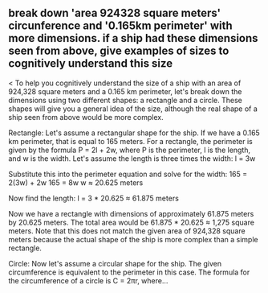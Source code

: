 ## break down 'area 924328 square meters' circunference and '0.165km perimeter' with more dimensions. if a ship had these dimensions seen from above, give examples of sizes to cognitively understand this size

< To help you cognitively understand the size of a ship with an area of 924,328 square meters and a 0.165 km perimeter, let's break down the dimensions using two different shapes: a rectangle and a circle. These shapes will give you a general idea of the size, although the real shape of a ship seen from above would be more complex.

Rectangle:
Let's assume a rectangular shape for the ship. If we have a 0.165 km perimeter, that is equal to 165 meters. For a rectangle, the perimeter is given by the formula P = 2l + 2w, where P is the perimeter, l is the length, and w is the width.
Let's assume the length is three times the width:
l = 3w

Substitute this into the perimeter equation and solve for the width:
165 = 2(3w) + 2w
165 = 8w
w ≈ 20.625 meters

Now find the length:
l = 3 * 20.625 ≈ 61.875 meters

Now we have a rectangle with dimensions of approximately 61.875 meters by 20.625 meters. The total area would be 61.875 * 20.625 ≈ 1,275 square meters. Note that this does not match the given area of 924,328 square meters because the actual shape of the ship is more complex than a simple rectangle.

Circle:
Now let's assume a circular shape for the ship. The given circumference is equivalent to the perimeter in this case. The formula for the circumference of a circle is C = 2πr, where...
